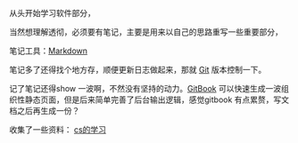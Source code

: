 从头开始学习软件部分，

当然想理解透彻，必须要有笔记，主要是用来以自己的思路重写一些重要部分，

笔记工具：[Markdown](blog-category/Markdown/Markdown-index_20170303.md)

笔记多了还得找个地方存，顺便更新日志做起来，那就 [Git](./blog-category/Git基本使用_20160830.md) 版本控制一下。 

记了笔记还得show 一波啊，不然没有坚持的动力。[GitBook](https://github.com/GitbookIO/gitbook/blob/master/docs/setup.md) 可以快速生成一波组织性静态页面，但是后来简单完善了后台输出逻辑，感觉gitbook 有点累赘，写文档之后再生成一份？

收集了一些资料： [cs的学习](../drafts/cs-category/learn/Learn-flow.md)




